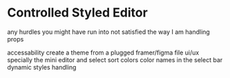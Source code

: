 # Controlled Styled Editor

any hurdles you might have run into
not satisfied the way I am handling props

accessability
create a theme from a plugged framer/figma file
ui/ux specially the mini editor and select
sort colors
color names in the select bar
dynamic styles handling
